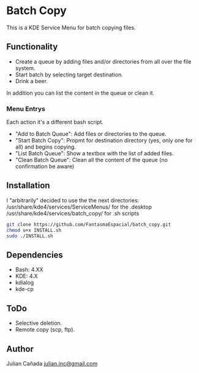 # Batch Copy
This is a KDE Service Menu for batch copying files.

## Functionality 
- Create a queue by adding files and/or directories from all over the file system.
- Start batch by selecting target destination.
- Drink a beer.

In addition you can list the content in the queue or clean it. 

### Menu Entrys
Each action it's a different bash script.
- "Add to Batch Queue": Add files or directories to the queue.
- "Start Batch Copy": Propmt for destination directory (yes, only one for all) and begins copying.
- "List Batch Queue": Show a textbox with the list of added files.
- "Clean Batch Queue": Clean all the content of the queue (no confirmation be aware)

## Installation
I "arbitrarily" decided to use the the next directories:
/usr/share/kde4/services/ServiceMenus/ for the .desktop
/usr/share/kde4/services/batch_copy/ for .sh scripts

```bash
git clone https://github.com/FantasmaEspacial/batch_copy.git
chmod u+x INSTALL.sh
sudo ./INSTALL.sh
```

## Dependencies
- Bash: 4.XX
- KDE: 4.X
- kdialog
- kde-cp

## ToDo
- Selective deletion.
- Remote copy (scp, ftp).

## Author
Julian Cañada <julian.inc@gmail.com>
